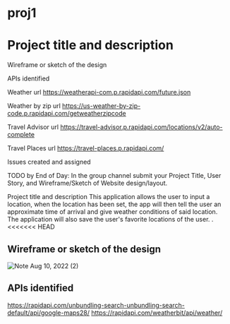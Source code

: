 # proj1


# Project title and description


Wireframe or sketch of the design


APIs identified 

Weather url 
https://weatherapi-com.p.rapidapi.com/future.json

Weather by zip url
https://us-weather-by-zip-code.p.rapidapi.com/getweatherzipcode

Travel Advisor url
https://travel-advisor.p.rapidapi.com/locations/v2/auto-complete

Travel Places url 
https://travel-places.p.rapidapi.com/


Issues created and assigned


TODO by End of Day:
In the group channel submit your Project Title, User Story, and Wireframe/Sketch of Website design/layout.

Project title and description
This application allows the user to input a location, when the location has been set, the app will then tell the user an approximate time of arrival and give weather conditions of said location. The application will also save the user's favorite locations of the user. . 
<<<<<<< HEAD


## Wireframe or sketch of the design
![Note Aug 10, 2022 (2)](https://user-images.githubusercontent.com/108028584/184062236-8fc0d845-b351-420b-b166-f9e23cbb1bba.jpg)


## APIs identified
https://rapidapi.com/unbundling-search-unbundling-search-default/api/google-maps28/
https://rapidapi.com/weatherbit/api/weather/



